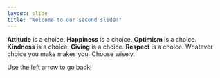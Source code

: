 ```yaml
---
layout: slide
title: "Welcome to our second slide!"
---
```

**Attitude** is a choice. **Happiness** is a choice. **Optimism** is a choice. **Kindness** is a choice. **Giving** is a choice. **Respect** is a choice. Whatever choice you make makes you. Choose wisely.

Use the left arrow to go back!